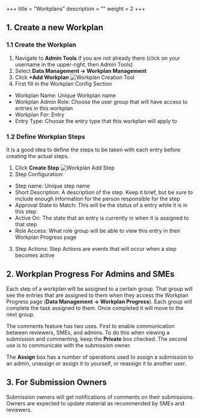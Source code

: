 +++
title = "Workplans"
description = ""
weight = 2
+++
 

## 1. Create a new Workplan

### 1.1 Create the Workplan

1. Navigate to __Admin Tools__ if you are not already there (click on your username in the upper-right, then Admin Tools)
2. Select __Data Management &rarr; Workplan Management__
3. Click __+Add Workplan__ ![Workplan Creation Tool](/images/AppAdmin/AddWorkplan.JPG)
4. First fill in the Workplan Config Section
  * Workplan Name: Unique Workplan name
  * Workplan Admin Role: Choose the user group that will have access to entries in this workplan
  * Workplan For: Entry
  * Entry Type: Choose the entry type that this workplan will apply to


### 1.2  Define Workplan Steps

It is a good idea to define the steps to be taken with each entry before creating the actual steps.

1. Click __Create Step__ ![Workplan Add Step](/images/AppAdmin/WorkplanCreateStep.JPG)
2. Step Configuration:

  * Step name: Unique step name
  * Short Description: A description of the step. Keep it brief, but be sure to include enough information for the person responsible for the step
  * Approval State to Match: This will be the status of a entry while it is in this step
  * Active On: The state that an entry is currently in when it is assigned to that step
  * Role Access: What role group will be able to view this entry in their Workplan Progress page

3. Step Actions: Step Actions are events that will occur when a step becomes active

## 2. Workplan Progress For Admins and SMEs

Each step of a workplan will be assigned to a certain group. That group will see the entries that are assigned to them when they access the Workplan Progress page (__Data Management &rarr; Workplan Progress__). Each group will complete the task assigned to them. Once completed it will move to the next group.

The comments feature has two uses. First to enable communication between reviewers, SMEs, and admins. To do this when viewing a submission and commenting, keep the __Private__ box checked. The second use is to communicate with the submission owner.

The __Assign__ box has a number of operations used to assign a submission to an admin, unassign or assign it to yourself, or reassign it to another user.

## 3. For Submission Owners

Submission owners will get notifications of comments on their submissions. Owners are expected to update material as recommended by SMEs and reviewers.
